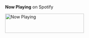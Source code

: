 **Now Playing** on Spotify

<a href="https://now-playing-profile-pied.vercel.app/now-playing?open">
    <img src="https://now-playing-profile-pied.vercel.app/now-playing" width="256" height="64" alt="Now Playing">
</a>
